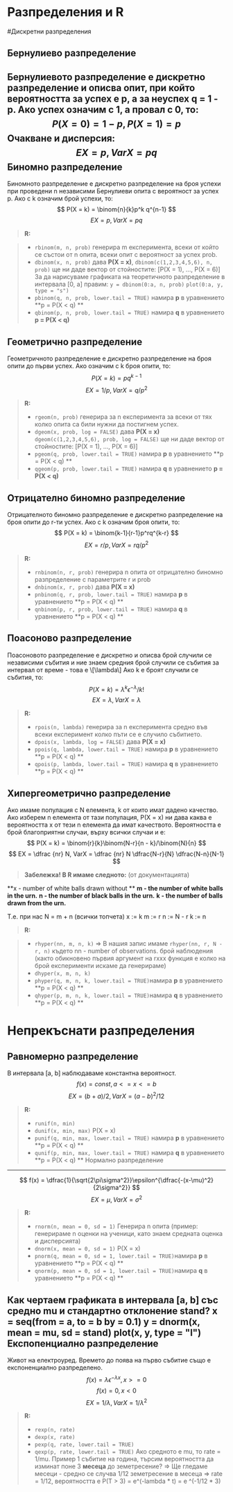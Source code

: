 Разпределения и R
===================
#Дискретни разпределения

Бернулиево разпределение
-------------
Бернулиевото разпределение е дискретно разпределение и описва опит, при който вероятността за успех е p, а за неуспех q = 1 - p.
Ако успех означим с 1, а провал с 0, то: 
$$
P(X = 0) = 1 - p, P(X = 1) = p
$$
Очакване и дисперсия:
$$
EX = p, VarX =pq 
$$
Биномно разпределение
-------------
Биномното разпределение е дискретно разпределение на броя успехи при проведени n независими Бернулиеви опита с вероятност за успех p. Ако с k означим брой успехи, то:
$$
P(X = k) = \binom{n}{k}p^k q^{n-1}
$$
$$
EX = p, VarX =pq 
$$


> **R:**

> - `rbinom(m, n, prob)` генерира m експеримента, всеки от който се състои от n опита, всеки опит с вероятност за успех prob.
> - `dbinom(x, n, prob)` дава **P(X = x)**, 
>  `dbinom(c(1,2,3,4,5,6), n, prob)` ще ни даде вектор от стойностите: [P(X = 1), ..., P(X = 6)]
>  За да нарисуваме графиката на теоретичното разпределение в интервала [0, a] правим: 
>  `y = dbinom(0:a, n, prob)`
>  `plot(0:a, y, type = "s")`
>- `pbinom(q, n, prob, lower.tail = TRUE)`  намира **p** в уравнението **p = P(X < q) ** 
>- `qbinom(p, n, prob, lower.tail = TRUE)` намира **q** в уравнението **p = P(X < q)**

Геометрично разпределение
-------------
Геометричното разпределение е дискретно разпределение на броя опити до първи успех. Ако означим с k броя опити, то:
$$
P(X = k) = p q^{k-1}
$$
$$
EX = 1/p, VarX =q/p^2 
$$

> **R:**
> 
>- `rgeom(n, prob)` генерира за n експеримента за всеки от тях колко опита са били нужни да постигнем успех.
>- `dgeom(x, prob, log = FALSE)` дава **P(X = x)**
> `dgeom(c(1,2,3,4,5,6), prob, log = FALSE)` ще ни даде вектор от стойностите: [P(X = 1), ..., P(X = 6)]
>- `pgeom(q, prob, lower.tail = TRUE)` намира **p** в уравнението **p = P(X < q) **
>- `qgeom(p, prob, lower.tail = TRUE)` намира **q** в уравнението  **p = P(X < q)**


Отрицателно биномно разпределение
-------------
Отрицателното биномно разпределение е дискретно разпределение на броя опити до r-ти успех. Ако с k означим броя опити, то:
$$
P(X = k) = \binom{k-1}{r-1}p^rq^{k-r}
$$
$$
EX = r/p, VarX =rq/p^2 
$$

> **R:**
> 
>- `rnbinom(n, r, prob)` генерира n опита от отрицателно биномно разпределение с параметрите r и prob
>- `dnbinom(x, r, prob)` дава **P(X = x)**
>- `pnbinom(q, r, prob, lower.tail = TRUE)` намира **p** в уравнението **p = P(X < q) **
>- `qnbinom(p, r, prob, lower.tail = TRUE)` намира **q** в уравнението **p = P(X < q) **

Поасоново разпределение
-------------
Поасоновото разпределение е дискретно и описва брой случили се независими събития и ние знаем средния брой случили се събития за интервал от време - това е \\[\lambda\\] 
Ако k е броят случили се събития, то:
$$
P(X = k) = \lambda^k\epsilon^{-\lambda}/k! 
$$
$$
EX = \lambda, VarX = \lambda
$$

> **R:**
> 
>- `rpois(n, lambda)` генерира за n експеримента средно във всеки експеримент колко пъти се е случило събитието.
>- `dpois(x, lambda, log = FALSE)` дава **P(X = x)**
>- `ppois(q, lambda, lower.tail = TRUE)`  намира **p** в уравнението **p = P(X < q) **
>- `qpois(p, lambda, lower.tail = TRUE)` намира **q** в уравнението **p = P(X < q) **

Хипергеометрично разпределение
-------------
Ако имаме популация с N елемента, k от които имат дадено качество. Ако изберем n елемента от тази популация, P(X = x) ни дава каква е вероятността x от тези n елемента да имат качеството. Вероятността е брой благоприятни случаи, върху всички случаи и е:
$$
P(X = k) = \binom{r}{k}\binom{N-r}{n - k}/\binom{N}{n}
$$
$$
EX = \dfrac {nr} N, VarX =  \dfrac {nr} N \dfrac{N-r}{N} \dfrac{N-n}{N-1}
$$
> **Забележка! В R имаме следното:** (от документацията)
> 
**x - number of white balls drawn without **
**m - the number of white balls in the urn.**
**n - the number of black balls in the urn.**
**k - the number of balls drawn from the urn.**

Т.е. при нас N = m + n (всички топчета)
x := k
m := r
n := N - r
k := n
> **R:**
>  

>- `rhyper(nn, m, n, k)` => В нашия запис имаме `rhyper(nn, r, N - r, n)`
където nn - number of observations. брой наблюдения (както обикновено първия аргумент на rxxx функция е колко на брой експерименти искаме да генерираме)
>- `dhyper(x, m, n, k)`
>- `phyper(q, m, n, k, lower.tail = TRUE)`намира **p** в уравнението **p = P(X < q) **
>- `qhyper(p, m, n, k, lower.tail = TRUE)`намира **q** в уравнението **p = P(X < q) **

# Непрекъснати разпределения
Равномерно разпределение
-------------
В интервала [a, b] наблюдаваме константна вероятност.
$$
f(x) = const, a <= x <= b
$$
$$
EX = (b + a) /2, VarX = (a - b)^2 /12
$$
> **R:**
>
>- `runif(n, min)`
>- `dunif(x, min, max)` P(X = x)
>- `punif(q, min, max, lower.tail = TRUE)` намира **p** в уравнението **p = P(X < q) **
>- `qunif(p, min, max, lower.tail = TRUE)` намира **q** в уравнението **p = P(X < q) **
Нормално разпределение
-------------
$$
f(x) = \dfrac{1}{\sqrt{2\pi\sigma^2}}\epsilon^{\dfrac{-(x-\mu)^2}{2\sigma^2}}
$$
$$
EX = \mu, VarX = \sigma^2
$$
> **R:**
>
>- `rnorm(n, mean = 0, sd = 1)` Генерира n опита (пример: генерираме n оценки на ученици, като знаем средната оценка и дисперсията)
>- `dnorm(x, mean = 0, sd = 1)` P(X = x)
>- `pnorm(q, mean = 0, sd = 1, lower.tail = TRUE)`намира **p** в уравнението **p = P(X < q) **
>- `qnorm(p, mean = 0, sd = 1, lower.tail = TRUE)`намира **q** в уравнението **p = P(X < q) **

Как чертаем графиката в интервала [a, b] със средно mu и стандартно отклонение stand?
x = seq(from = a, to = b by = 0.1)
y = dnorm(x, mean = mu, sd = stand)
plot(x, y, type = "l")
Експопенциално разпределение
-------------
Живот на електроуред.
Времето до поява на първо събитие също е експоненциално разпределено.
$$
f(x) = \lambda \epsilon^{-\lambda x}, x >= 0
$$$$
f(x) = 0 , x <0
$$
$$
EX = 1/\lambda, VarX = 1/\lambda^2
$$
> **R:**
>
>- `rexp(n, rate)`
>- `dexp(x, rate)`
>- `pexp(q, rate, lower.tail = TRUE)`
>- `qexp(p, rate, lower.tail = TRUE)`
Ако средното е mu, то rate = 1/mu.
Пример 1 събитие на година, търсим вероятността да изминат поне 3 **месеца** до земетресение? => Ще гледаме месеци - средно се случва 1/12 земетресение в месеца => rate = 1/12, вероятността е P(T > 3) = e^(-lambda * t) = e ^(-1/12 * 3)